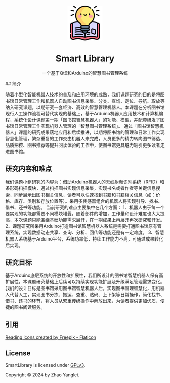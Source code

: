 <p align="center">
  <img width="22%" align="center" src="./docs/book.png" alt="logo">
</p>
<h1 align="center">
  Smart Library
</h1>
<p align="center">
  一个基于Qt6和Arduino的智慧图书管理系统
</p>
## 简介

随着小型化智能机器人技术的普及和应用环境的成熟，我们课题研究的目的是将图书馆日常管理工作和机器人自动图书信息采集、分类、查询、定位、导航、取放等纳入研究课题，以期研究一套经济、高效的智慧管理机器人。本课题在分析图书馆现行人工操作流程可替代实现的基础上，基于Arduino机器人应用技术和计算机编程，系统化设计课题第一期「图书馆智慧机器人」的功能、模型，并配套研发了图书馆日常管理工作实现机器人管理的「智慧图书管理系统」。
通过「图书馆智慧机器人」课题的研究成果落地应用和后续推进，以期将图书馆的管理和日常工作实现智慧化管理，繁杂重复的工作交由机器人来完成，人员更多的精力转向图书筛选、品质把控、图书推荐等提升阅读体验的工作中，使图书馆更具魅力吸引更多读者走进图书馆。


## 研究内容和难点
我们课题小组研究的内容为：借助Arduino机器人的无线射频识别系统（RFID）和条形码扫描模块，通过扫描图书实现信息采集，实现书名或者作者等关键信息搜索，同步展示出图书相关信息，读者可以快速找到书籍和书籍相关信息（如：价格、库存、类别和存放位置等）。采用多传感器组合的机器人将实现引导、找书、借书、还书等功能。
当前研究的难点主要集中在几个方面：
1、机器人由于每一个要实现的功能都需要不同模块堆叠，随着部件的增加，工作量和设计难度也大大提高，本次课题只能围绕基础功能需求展开，在一期成果上再展开再次研究和开发。
2、课题研究所采用Arduino打造图书馆智慧机器人系统是需要打通图书馆原有管理系统，实现数据动态共享、查询、分析、回传等功能还是有一定难度。
3、智慧机器人系统基于Arduino平台，系统功率低，持续工作能力不高，可通过成果转化后实现。


## 研究目标
基于Arduino底层系统的开放性和扩展性，我们所设计的图书馆智慧机器人保有高扩展性，本课题研究基础上后续可以持续实现功能扩展及升级满足管理需求变化。
我们的设计目标是图书馆采用图书馆智慧机器人后，实现图书管理智慧化，用机器人代替人工，实现图书分拣、搬运、查重、贴码、上下架等日常操作，简化找书、借书、还书的环节，将人员从繁重传统操作中解放出来，为读者提供更加优质、便捷的图书阅读服务。


## 引用
<a href="https://www.flaticon.com/free-icons/reading" title="reading icons">Reading icons created by Freepik - Flaticon</a>

## License
SmartLibrary is licensed under [GPLv3](./LICENSE).

Copyright © 2024 by Zhao Yanglei.
